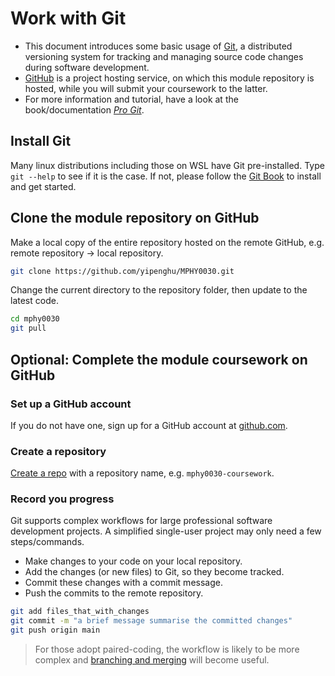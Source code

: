 # Work with Git
- This document introduces some basic usage of [Git](https://git-scm.com/), a distributed versioning system for tracking and managing source code changes during software development. 
- [GitHub](https://github.com/) is a project hosting service, on which this module repository is hosted, while you will submit your coursework to the latter. 
- For more information and tutorial, have a look at the book/documentation [*Pro Git*](https://git-scm.com/book/en/v2).


## Install Git
Many linux distributions including those on WSL have Git pre-installed. Type `git --help` to see if it is the case. If not, please follow the [Git Book](https://git-scm.com/book/en/v2/Getting-Started-Installing-Git) to install and get started.

## Clone the module repository on GitHub
Make a local copy of the entire repository hosted on the remote GitHub, e.g. remote repository -> local repository.
```bash
git clone https://github.com/yipenghu/MPHY0030.git
```

Change the current directory to the repository folder, then update to the latest code.
```bash
cd mphy0030
git pull
```

## Optional: Complete the module coursework on GitHub

### Set up a GitHub account
If you do not have one, sign up for a GitHub account at [github.com](https://github.com/).

### Create a repository
[Create a repo](https://docs.github.com/en/repositories/creating-and-managing-repositories/quickstart-for-repositories) with a repository name, e.g. `mphy0030-coursework`.

### Record you progress
Git supports complex workflows for large professional software development projects. A simplified single-user project may only need a few steps/commands.
- Make changes to your code on your local repository.
- Add the changes (or new files) to Git, so they become tracked.
- Commit these changes with a commit message.
- Push the commits to the remote repository.

```bash
git add files_that_with_changes
git commit -m "a brief message summarise the committed changes"
git push origin main
```

> For those adopt paired-coding, the workflow is likely to be more complex and [branching and merging](https://git-scm.com/book/en/v2/Git-Branching-Basic-Branching-and-Merging) will become useful.

